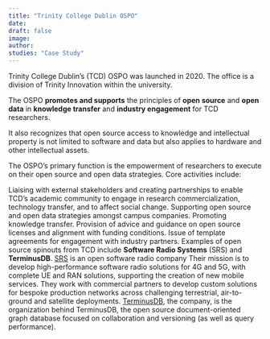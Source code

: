 ```yaml
---
title: "Trinity College Dublin OSPO"
date: 
draft: false
image: 
author:
studies: "Case Study"
---
```


Trinity College Dublin’s (TCD) OSPO was launched in 2020. The office is a division of Trinity Innovation within the university.

The OSPO <b>promotes and supports</b> the principles of <b>open source</b> and <b>open data</b> in <b>knowledge transfer</b> and <b>industry engagement</b> for TCD researchers.

It also recognizes that open source access to knowledge and intellectual property is not limited to software and data but also applies to hardware and other intellectual assets.

The OSPO’s primary function is the empowerment of researchers to execute on their open source and open data strategies. Core activities include:

Liaising with external stakeholders and creating partnerships to enable TCD’s academic community to engage in research commercialization, technology transfer, and to affect social change.
Supporting open source and open data strategies amongst campus companies.
Promoting knowledge transfer.
Provision of advice and guidance on open source licenses and alignment with funding conditions.
Issue of template agreements for engagement with industry partners.
Examples of open source spinouts from TCD include <b>Software Radio Systems</b> (SRS) and <b>TerminusDB</b>. [SRS](https://www.srs.io/) is an open software radio company Their mission is to develop high-performance software radio solutions for 4G and 5G, with complete UE and RAN solutions, supporting the creation of new mobile services. They work with commercial partners to develop custom solutions for bespoke production networks across challenging terrestrial, air-to-ground and satellite deployments. [TerminusDB](https://terminusdb.com/), the company, is the organization behind TerminusDB, the open source document-oriented graph database focused on collaboration and versioning (as well as query performance).